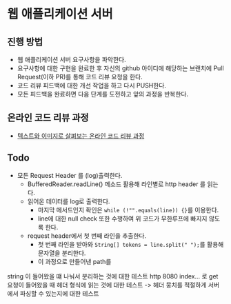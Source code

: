 # 웹 애플리케이션 서버
## 진행 방법
* 웹 애플리케이션 서버 요구사항을 파악한다.
* 요구사항에 대한 구현을 완료한 후 자신의 github 아이디에 해당하는 브랜치에 Pull Request(이하 PR)를 통해 코드 리뷰 요청을 한다.
* 코드 리뷰 피드백에 대한 개선 작업을 하고 다시 PUSH한다.
* 모든 피드백을 완료하면 다음 단계를 도전하고 앞의 과정을 반복한다.

## 온라인 코드 리뷰 과정
* [텍스트와 이미지로 살펴보는 온라인 코드 리뷰 과정](https://github.com/next-step/nextstep-docs/tree/master/codereview)


## Todo

- 모든 Request Header 를 (log)출력한다.
  - BufferedReader.readLine() 메소드 활용해 라인별로 http header 를 읽는다.
  - 읽어온 데이터를 log로 출력한다.
    - 마지막 메서드인지 확인은 `while (!"".equals(line)) {}`를 이용한다.
    - line에 대한 null check 또한 수행하여 위 코드가 무한루프에 빠지지 않도록 한다.
  - request header에서 첫 번째 라인을 추출한다.
    - 첫 번째 라인을 받아와 `String[] tokens = line.split(" ");`를 활용해 문자열을 분리한다.
    - 이 과정으로 만들어낸 path를 

string 이 들어왔을 떄 나눠서 분리하는 것에 대한 테스트
http 8080 index... 로 get 요청이 들어왔을 때 헤더 형식에 읽는 것에 대한 테스트
-> 헤더 뭉치를 적절하게 서버에서 파싱할 수 있는지에 대한 테스트